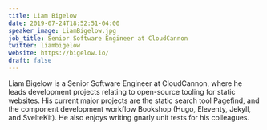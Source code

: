 ```yaml
---
title: Liam Bigelow
date: 2019-07-24T18:52:51-04:00
speaker_image: LiamBigelow.jpg
job_title: Senior Software Engineer at CloudCannon
twitter: liambigelow
website: https://bigelow.io/
draft: false
---
```


Liam Bigelow is a Senior Software Engineer at CloudCannon, where he leads development projects relating to open-source tooling for static websites. His current major projects are the static search tool Pagefind, and the component development workflow Bookshop (Hugo, Eleventy, Jekyll, and SvelteKit). He also enjoys writing gnarly unit tests for his colleagues. 
